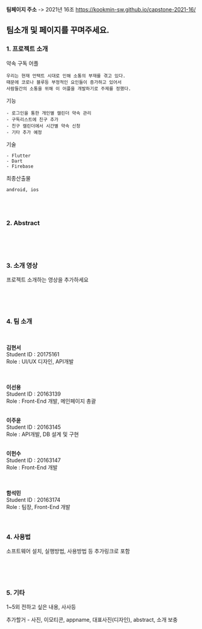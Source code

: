 **팀페이지 주소** -> 2021년 16조 https://kookmin-sw.github.io/capstone-2021-16/

## 팀소개 및 페이지를 꾸며주세요.

### 1. 프로젝트 소개

  약속 구독 어플

    우리는 현재 언택트 시대로 인해 소통의 부재를 겪고 있다. 
    때문에 코로나 블루등 부정적인 요인들이 증가하고 있어서 
    사람들간의 소통을 위해 이 어플을 개발하기로 주제를 정했다.

  기능 
    
    - 로그인을 통한 개인별 캘린더 약속 관리
    - 구독리스트에 친구 추가
    - 친구 캘린더에서 시간별 약속 신청
    - 기타 추가 예정

  기술
    
    - Flutter
    - Dart
    - Firebase

  최종산출물
    
    android, ios
<br>
<br>

### 2. Abstract

<br>
<br>
<br>

### 3. 소개 영상

프로젝트 소개하는 영상을 추가하세요

<br>
<br>
<br>

### 4. 팀 소개
  
  <br>
  
   **김현서**   
   Student ID : 20175161   
   Role : UI/UX 디자인, API개발
  <br>   
  <br>   
  
   **이선용**
   <br>Student ID : 20163139 
   <br>Role : Front-End 개발, 메인페이지 총괄
   <br>
   <br>
   
   **이주윤**
   <br>Student ID : 20163145 
   <br>Role : API개발, DB 설계 및 구현
   <br>
   <br>
   
   **이헌수** 
   <br>Student ID : 20163147 
   <br>Role : Front-End 개발
   <br>    
   <br>
   
   
   **함석민** 
   <br>Student ID : 20163174 
   <br>Role : 팀장, Front-End 개발
   <br>
   <br>
   <br>
   
### 4. 사용법

소프트웨어 설치, 실행방법, 사용방법 등 추가링크로 포함


<br>
<br>
<br>

### 5. 기타

1~5외 전하고 싶은 내용, 사사등

추가할거 - 사진, 이모티콘, appname, 대표사진(디자인), abstract, 소개 보충
